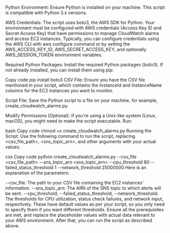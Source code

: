 






Python Environment: Ensure Python is installed on your machine. This script is compatible with Python 3.x versions.

AWS Credentials: The script uses boto3, the AWS SDK for Python. Your environment must be configured with AWS credentials (Access Key ID and Secret Access Key) that have permissions to manage CloudWatch alarms and access EC2 instances. Typically, you can configure credentials using the AWS CLI with aws configure command or by setting the AWS_ACCESS_KEY_ID, AWS_SECRET_ACCESS_KEY, and optionally AWS_SESSION_TOKEN environment variables.

Required Python Packages: Install the required Python packages (boto3). If not already installed, you can install them using pip:

Copy code
pip install boto3
CSV File: Ensure you have the CSV file mentioned in your script, which contains the InstanceId and InstanceName columns for the EC2 instances you want to monitor.

Script File: Save the Python script to a file on your machine, for example, create_cloudwatch_alarms.py.

Modify Permissions (Optional): If you're using a Unix-like system (Linux, macOS), you might need to make the script executable. Run:

bash
Copy code
chmod +x create_cloudwatch_alarms.py
Running the Script: Use the following command to run the script, replacing <csv_file_path>, <sns_topic_arn>, and other arguments with your actual values:

css
Copy code
python create_cloudwatch_alarms.py --csv_file <csv_file_path> --sns_topic_arn <sns_topic_arn> --cpu_threshold 80 --failed_status_threshold 1 --network_threshold 25000000
Here is an explanation of the parameters:

--csv_file: The path to your CSV file containing the EC2 instances' information.
--sns_topic_arn: The ARN of the SNS topic to which alerts will be sent.
--cpu_threshold, --failed_status_threshold, --network_threshold: The thresholds for CPU utilization, status check failures, and network input, respectively. These have default values as per your script, so you only need to specify them if you want different thresholds.
Ensure all the prerequisites are met, and replace the placeholder values with actual data relevant to your AWS environment. After that, you can run the script as described above.






